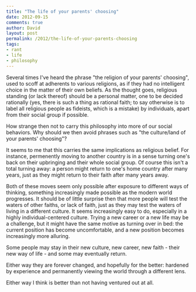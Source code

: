 ```yaml
---
title: "The life of your parents' choosing"
date: 2012-09-15
comments: true
author: David
layout: post
permalink: /2012/the-life-of-your-parents-choosing
tags:
- rant
- life
- philosophy
---
```

Several times I've heard the phrase "the religion of your parents' choosing", used to scoff at adherents to various religions, as if they had no intelligent choice in the matter of their own beliefs. As the thought goes, religious standing (or lack thereof) should be a personal matter, one to be decided rationally (yes, there is such a thing as rational faith; to say otherwise is to label all religious people as fideists, which is a mistake) by individuals, apart from their social group if possible.

How strange then not to carry this philosophy into more of our social behaviors. Why should we then avoid phrases such as "the culture/land of your parents' choosing"?

It seems to me that this carries the same implications as religious belief. For instance, permenently moving to another country is in a sense turning one's back on their upbringing and their whole social group. Of course this isn't a total turning away: a person might return to one's home country after many years, just as they might return to their faith after many years away.

Both of these moves seem only possible after exposure to different ways of thinking, something increasingly made possible as the modern world progresses. It should be of little surprise then that more people will test the waters of other faiths, or lack of faith, just as they may test the waters of living in a different culture. It seems increasingly easy to do, especially in a highly individual-centered culture. Trying a new career or a new life may be a challenge, but it might have the same motive as turning over in bed: the current position has become uncomfortable, and a new position becomes increasingly more alluring.

Some people may stay in their new culture, new career, new faith - their new way of life - and some may eventually return.

Either way they are forever changed, and hopefully for the better: hardened by experience and permanently viewing the world through a different lens.

Either way I think is better than not having ventured out at all.